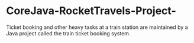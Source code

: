 # CoreJava-RocketTravels-Project-
Ticket booking and other heavy tasks at a train station are maintained by a Java project called the train ticket booking system. 

